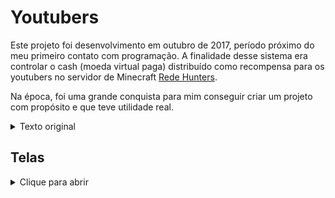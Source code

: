 # Youtubers
Este projeto foi desenvolvimento em outubro de 2017, período próximo do meu primeiro contato com programação. A finalidade desse sistema era controlar o cash (moeda virtual paga) distribuído como recompensa para os youtubers no servidor de Minecraft [Rede Hunters](https://twitter.com/RedeHunters).

Na época, foi uma grande conquista para mim conseguir criar um projeto com propósito e que teve utilidade real.

<details>
  <summary>Texto original</summary>
  Estou criando esse tópico apenas para mostrar meu primeiro site com php que será útil.
  <br><br>
  É um sistema para cadastrar youtubers e registrar sempre que cash for adicionado para algum, antes eu fazia tudo em html, era bem mais complicado pois eu tinha que escrever tudo e só eu podia editar.
  <br><br>
  Antes:
  <img src="https://i.imgur.com/jDZQzr2.png">
</details>

## Telas
<details>
  <summary>Clique para abrir</summary>
  <img src="https://i.imgur.com/Y386zew.png">
  <img src="https://i.imgur.com/t87Zv84.png">
  <img src="https://i.imgur.com/ePuWPqB.png">
  <img src="https://i.imgur.com/ZbppvfM.png">
</details>
